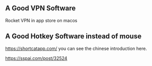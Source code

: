 ## A Good VPN Software
Rocket VPN in app store on macos

## A Good Hotkey Software instead of mouse
https://shortcatapp.com/
you can see the chinese introduction here.

https://sspai.com/post/32524
